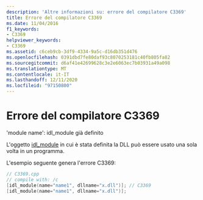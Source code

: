 ```yaml
---
description: 'Altre informazioni su: errore del compilatore C3369'
title: Errore del compilatore C3369
ms.date: 11/04/2016
f1_keywords:
- C3369
helpviewer_keywords:
- C3369
ms.assetid: c6ceb9cb-3df9-4334-9a5c-d16db351d476
ms.openlocfilehash: 0391dbd7fe80daf93c8070253181c40fb805fa82
ms.sourcegitcommit: d6af41e42699628c3e2e6063ec7b03931a49a098
ms.translationtype: MT
ms.contentlocale: it-IT
ms.lasthandoff: 12/11/2020
ms.locfileid: "97150800"
---
```

# <a name="compiler-error-c3369"></a>Errore del compilatore C3369

'module name': idl_module già definito

L'oggetto [idl_module](../../windows/attributes/idl-module.md) in cui è stata definita la DLL può essere usato una sola volta in un programma.

L'esempio seguente genera l'errore C3369:

```cpp
// C3369.cpp
// compile with: /c
[idl_module(name="name1", dllname="x.dll")]; // C3369
[idl_module(name="name1", dllname="x.dll")];
```
